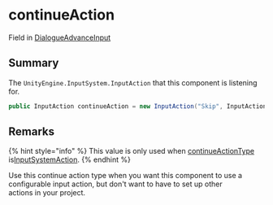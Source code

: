 # continueAction

Field in [DialogueAdvanceInput](yarn.unity.legacy.dialogueadvanceinput.md)

## Summary

The `UnityEngine.InputSystem.InputAction` that this component is listening for.

```csharp
public InputAction continueAction = new InputAction("Skip", InputActionType.Button, CommonUsages.Submit);
```

## Remarks

{% hint style="info" %}
This value is only used when [continueActionType](yarn.unity.legacy.dialogueadvanceinput.continueactiontype-2.md) is[InputSystemAction](yarn.unity.legacy.dialogueadvanceinput.continueactiontype.inputsystemaction.md).
{% endhint %}

Use this continue action type when you want this component to use a\
configurable input action, but don't want to have to set up other\
actions in your project.
